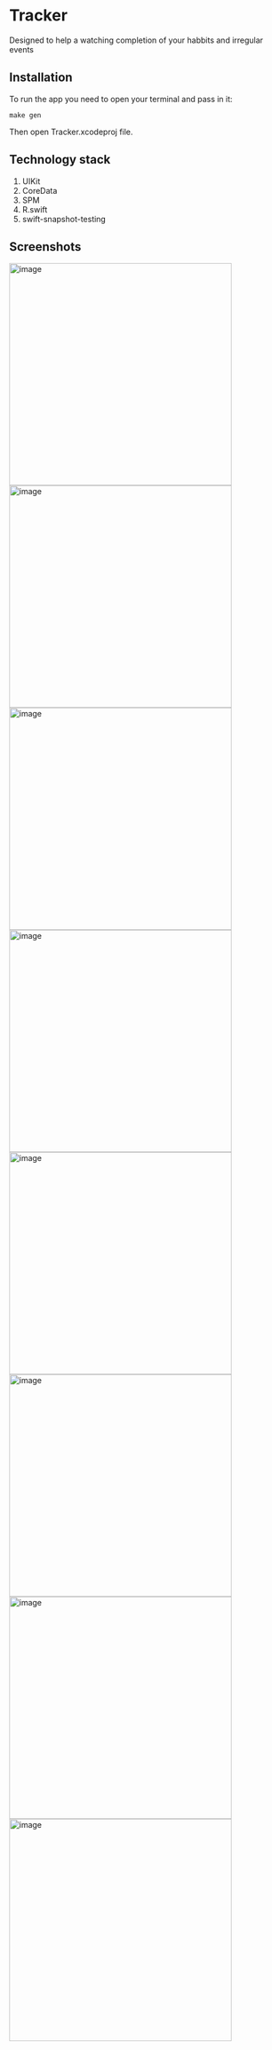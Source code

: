 # Tracker
Designed to help a watching completion of your habbits and irregular events

## Installation
To run the app you need to open your terminal and pass in it:
```shell
make gen
```
Then open Tracker.xcodeproj file.

## Technology stack
1. UIKit
2. CoreData
3. SPM
4. R.swift
5. swift-snapshot-testing

## Screenshots
<img width="400" alt="image" src="https://github.com/SASHKEVICH/Tracker/assets/51797416/d67eb230-1a62-4e78-bd53-b350cf309168">
<img width="400" alt="image" src="https://github.com/SASHKEVICH/Tracker/assets/51797416/def2eb20-deec-43b5-a3ac-fe28710a8a9b">
<img width="400" alt="image" src="https://github.com/SASHKEVICH/Tracker/assets/51797416/2ee1ed22-9e08-481b-a893-b8934dae62de">
<img width="400" alt="image" src="https://github.com/SASHKEVICH/Tracker/assets/51797416/632f3dd0-5d66-4d71-9422-73a4722340fa">
<img width="400" alt="image" src="https://github.com/SASHKEVICH/Tracker/assets/51797416/c955dc6e-f61a-4405-b498-49edaaccee46">
<img width="400" alt="image" src="https://github.com/SASHKEVICH/Tracker/assets/51797416/f2cf7bbb-a4af-441a-95ad-3bb346034668">
<img width="400" alt="image" src="https://github.com/SASHKEVICH/Tracker/assets/51797416/377cc2aa-2b3a-4dec-b280-b380b8f987ee">
<img width="400" alt="image" src="https://github.com/SASHKEVICH/Tracker/assets/51797416/c2a28dc3-3a9e-4fac-9286-86851b9f710e">
